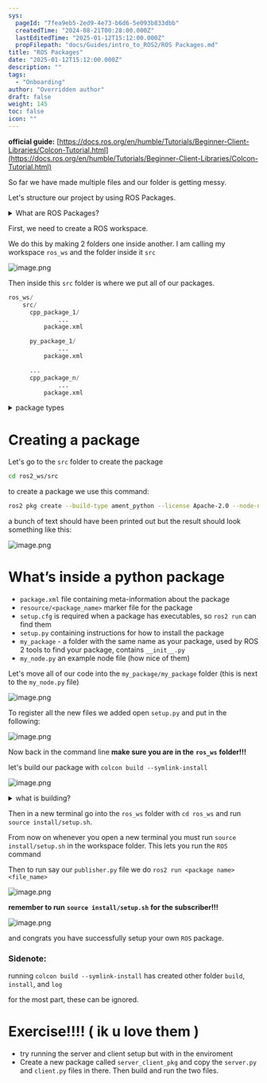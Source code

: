 ```yaml
---
sys:
  pageId: "7fea9eb5-2ed9-4e73-b6d6-5e093b833dbb"
  createdTime: "2024-08-21T00:28:00.000Z"
  lastEditedTime: "2025-01-12T15:12:00.000Z"
  propFilepath: "docs/Guides/intro_to_ROS2/ROS Packages.md"
title: "ROS Packages"
date: "2025-01-12T15:12:00.000Z"
description: ""
tags:
  - "Onboarding"
author: "Overridden author"
draft: false
weight: 145
toc: false
icon: ""
---
```


**official guide:** [https://docs.ros.org/en/humble/Tutorials/Beginner-Client-Libraries/Colcon-Tutorial.html](https://docs.ros.org/en/humble/Tutorials/Beginner-Client-Libraries/Colcon-Tutorial.html)

So far we have made multiple files and our folder is getting messy.

Let's structure our project by using ROS Packages.

<details>

<summary>What are ROS Packages?</summary>

ROS Packages are, as the name implies, packages of code that are highly sharable between ROS developers.

They consist of a folder, `package.xml` file, and source code

```python
      cpp_package_1/
		      ... imagine much code files here ..
          package.xml
```

</details>

First, we need to create a ROS workspace.

We do this by making 2 folders one inside another. I am calling my workspace `ros_ws` and the folder inside it `src`

![image.png](https://prod-files-secure.s3.us-west-2.amazonaws.com/d518164a-d88e-44d1-a4ee-3adb3bd8bce0/70706947-fd18-4537-a67b-e12946812d31/image.png?X-Amz-Algorithm=AWS4-HMAC-SHA256&X-Amz-Content-Sha256=UNSIGNED-PAYLOAD&X-Amz-Credential=ASIAZI2LB4667CHLHY3O%2F20250417%2Fus-west-2%2Fs3%2Faws4_request&X-Amz-Date=20250417T070943Z&X-Amz-Expires=3600&X-Amz-Security-Token=IQoJb3JpZ2luX2VjEM%2F%2F%2F%2F%2F%2F%2F%2F%2F%2F%2FwEaCXVzLXdlc3QtMiJHMEUCIQDy35lc1nXaq8gYYSNg3W0TtNKJrb5V%2B24lQfV09GgFLQIgSksB6Uorjx8ufNW5TBys38KMnksCDw4jPRnO53ckSooq%2FwMIWBAAGgw2Mzc0MjMxODM4MDUiDFqdhIFSg1J%2BHEHyCyrcA6Szn0gSb%2BNGLW8L37cuSZmM7AwPSSJV2uxB6fvZk1mLzNmL5pPLABd38b4ohWfUPB1z7jLwLpjqNCMUDjVYsbV2tixn3GUvLKvqewxwewP6M7oR3CS0%2F7Q6oK%2Bd1ZOM6cyxE5LY3Gf1d00S6p4AcbXniipDFXfYEE%2F18%2BcH%2BKfD3JUAU4pLIvT3IyYI7B4QF0Q4gF50TTsO00KNt5lN0V95HsduE0Av%2BjUdpH1RNVOIB%2B0RQn%2Fcw4j5AKpptDxgY%2Bi5Yx%2BH3V1%2FTSJ3zEY1FrIy%2Fq6pUB2xM8llKY5UBS%2FcqJ%2Bzlx1A9LtHxd%2FE3AWUh0MYB12Bv2xWxm%2FQKxsJRpYY1dz8sf%2BDqJqebvx0ofcesq2TZxNGfb7%2B91lgeulWiCvM23k4WZrTvqfoNWye74iMsGUmFC8fbhjLm5GKxieAfBKIVyKiTSiTt5NRQSg8bBnRuy9hdiV8ehqoMsPGZjnu3ss3fpcg%2FTduWrk79j9i2sq7%2B7cLo4Uo67b3E6K7H7IZaqwOjRuoKlW6pt3CK8Ek243tK28VCmSCuLpvr2o%2FyrPmi8hHpb%2FrXMjMiEl%2FojZerYOoQOwFA8UK6rVXfUU1we4SXKvuWM2UI451vbr4hQ9jpFpz9x7ZBvI%2FMMTIgsAGOqUBSUJ7pCzEnTBvcXb7WplVCzRmDMmKEEB7bgo4%2FvBdNyJESRFQksCHsC87OOB57%2Fl%2Bjo74WRNEwbWgBIbQ1ppx7X%2Bzr1%2B21%2F5ivqTc%2Bm89OsvsMU6M19jpzGYndNmIKZSHhpxYuChXf1AvKAfqq4LN5mbo1Gttbp8ISQE9r3DegKi13mjoEXZ2iGfBYxImZ4VSlt0spBYf1VfTceQfU%2BiK4viX6Voo&X-Amz-Signature=58da0732066cff38e9470797578124e16163f39760d9dd36944ba0cdea13619a&X-Amz-SignedHeaders=host&x-id=GetObject)

Then inside this `src` folder is where we put all of our packages.

```python
ros_ws/
    src/
      cpp_package_1/
		      ...
          package.xml

      py_package_1/
		      ...
          package.xml

      ...
      cpp_package_n/
		      ...
          package.xml

```

<details>

<summary>package types</summary>

packages can be either `C++` or python.

the intern file structure is different for each but for this guide we will stick to creating python packages

</details>

# Creating a package

Let's go to the `src` folder to create the package

```bash
cd ros2_ws/src
```

to create a package we use this command:

```bash
ros2 pkg create --build-type ament_python --license Apache-2.0 --node-name my_node my_package
```

a bunch of text should have been printed out but the result should look something like this:

![image.png](https://prod-files-secure.s3.us-west-2.amazonaws.com/d518164a-d88e-44d1-a4ee-3adb3bd8bce0/e6cf1e3f-8512-4a3e-b131-079f800bf3e8/image.png?X-Amz-Algorithm=AWS4-HMAC-SHA256&X-Amz-Content-Sha256=UNSIGNED-PAYLOAD&X-Amz-Credential=ASIAZI2LB4667CHLHY3O%2F20250417%2Fus-west-2%2Fs3%2Faws4_request&X-Amz-Date=20250417T070943Z&X-Amz-Expires=3600&X-Amz-Security-Token=IQoJb3JpZ2luX2VjEM%2F%2F%2F%2F%2F%2F%2F%2F%2F%2F%2FwEaCXVzLXdlc3QtMiJHMEUCIQDy35lc1nXaq8gYYSNg3W0TtNKJrb5V%2B24lQfV09GgFLQIgSksB6Uorjx8ufNW5TBys38KMnksCDw4jPRnO53ckSooq%2FwMIWBAAGgw2Mzc0MjMxODM4MDUiDFqdhIFSg1J%2BHEHyCyrcA6Szn0gSb%2BNGLW8L37cuSZmM7AwPSSJV2uxB6fvZk1mLzNmL5pPLABd38b4ohWfUPB1z7jLwLpjqNCMUDjVYsbV2tixn3GUvLKvqewxwewP6M7oR3CS0%2F7Q6oK%2Bd1ZOM6cyxE5LY3Gf1d00S6p4AcbXniipDFXfYEE%2F18%2BcH%2BKfD3JUAU4pLIvT3IyYI7B4QF0Q4gF50TTsO00KNt5lN0V95HsduE0Av%2BjUdpH1RNVOIB%2B0RQn%2Fcw4j5AKpptDxgY%2Bi5Yx%2BH3V1%2FTSJ3zEY1FrIy%2Fq6pUB2xM8llKY5UBS%2FcqJ%2Bzlx1A9LtHxd%2FE3AWUh0MYB12Bv2xWxm%2FQKxsJRpYY1dz8sf%2BDqJqebvx0ofcesq2TZxNGfb7%2B91lgeulWiCvM23k4WZrTvqfoNWye74iMsGUmFC8fbhjLm5GKxieAfBKIVyKiTSiTt5NRQSg8bBnRuy9hdiV8ehqoMsPGZjnu3ss3fpcg%2FTduWrk79j9i2sq7%2B7cLo4Uo67b3E6K7H7IZaqwOjRuoKlW6pt3CK8Ek243tK28VCmSCuLpvr2o%2FyrPmi8hHpb%2FrXMjMiEl%2FojZerYOoQOwFA8UK6rVXfUU1we4SXKvuWM2UI451vbr4hQ9jpFpz9x7ZBvI%2FMMTIgsAGOqUBSUJ7pCzEnTBvcXb7WplVCzRmDMmKEEB7bgo4%2FvBdNyJESRFQksCHsC87OOB57%2Fl%2Bjo74WRNEwbWgBIbQ1ppx7X%2Bzr1%2B21%2F5ivqTc%2Bm89OsvsMU6M19jpzGYndNmIKZSHhpxYuChXf1AvKAfqq4LN5mbo1Gttbp8ISQE9r3DegKi13mjoEXZ2iGfBYxImZ4VSlt0spBYf1VfTceQfU%2BiK4viX6Voo&X-Amz-Signature=b8cc47472317f029ad108833ecf2b6d0637e3bce1d1430e0760166e224140b92&X-Amz-SignedHeaders=host&x-id=GetObject)

# What’s inside a python package

- `package.xml` file containing meta-information about the package
- `resource/<package_name>` marker file for the package
- `setup.cfg` is required when a package has executables, so `ros2 run` can find them
- `setup.py` containing instructions for how to install the package
- `my_package` - a folder with the same name as your package, used by ROS 2 tools to find your package, contains `__init__.py`
- `my_node.py` an example node file (how nice of them)

Let's move all of our code into the `my_package/my_package` folder (this is next to the `my_node.py` file)

![image.png](https://prod-files-secure.s3.us-west-2.amazonaws.com/d518164a-d88e-44d1-a4ee-3adb3bd8bce0/9ce58f11-0da9-4d3e-b86d-506a9685d378/image.png?X-Amz-Algorithm=AWS4-HMAC-SHA256&X-Amz-Content-Sha256=UNSIGNED-PAYLOAD&X-Amz-Credential=ASIAZI2LB4667CHLHY3O%2F20250417%2Fus-west-2%2Fs3%2Faws4_request&X-Amz-Date=20250417T070943Z&X-Amz-Expires=3600&X-Amz-Security-Token=IQoJb3JpZ2luX2VjEM%2F%2F%2F%2F%2F%2F%2F%2F%2F%2F%2FwEaCXVzLXdlc3QtMiJHMEUCIQDy35lc1nXaq8gYYSNg3W0TtNKJrb5V%2B24lQfV09GgFLQIgSksB6Uorjx8ufNW5TBys38KMnksCDw4jPRnO53ckSooq%2FwMIWBAAGgw2Mzc0MjMxODM4MDUiDFqdhIFSg1J%2BHEHyCyrcA6Szn0gSb%2BNGLW8L37cuSZmM7AwPSSJV2uxB6fvZk1mLzNmL5pPLABd38b4ohWfUPB1z7jLwLpjqNCMUDjVYsbV2tixn3GUvLKvqewxwewP6M7oR3CS0%2F7Q6oK%2Bd1ZOM6cyxE5LY3Gf1d00S6p4AcbXniipDFXfYEE%2F18%2BcH%2BKfD3JUAU4pLIvT3IyYI7B4QF0Q4gF50TTsO00KNt5lN0V95HsduE0Av%2BjUdpH1RNVOIB%2B0RQn%2Fcw4j5AKpptDxgY%2Bi5Yx%2BH3V1%2FTSJ3zEY1FrIy%2Fq6pUB2xM8llKY5UBS%2FcqJ%2Bzlx1A9LtHxd%2FE3AWUh0MYB12Bv2xWxm%2FQKxsJRpYY1dz8sf%2BDqJqebvx0ofcesq2TZxNGfb7%2B91lgeulWiCvM23k4WZrTvqfoNWye74iMsGUmFC8fbhjLm5GKxieAfBKIVyKiTSiTt5NRQSg8bBnRuy9hdiV8ehqoMsPGZjnu3ss3fpcg%2FTduWrk79j9i2sq7%2B7cLo4Uo67b3E6K7H7IZaqwOjRuoKlW6pt3CK8Ek243tK28VCmSCuLpvr2o%2FyrPmi8hHpb%2FrXMjMiEl%2FojZerYOoQOwFA8UK6rVXfUU1we4SXKvuWM2UI451vbr4hQ9jpFpz9x7ZBvI%2FMMTIgsAGOqUBSUJ7pCzEnTBvcXb7WplVCzRmDMmKEEB7bgo4%2FvBdNyJESRFQksCHsC87OOB57%2Fl%2Bjo74WRNEwbWgBIbQ1ppx7X%2Bzr1%2B21%2F5ivqTc%2Bm89OsvsMU6M19jpzGYndNmIKZSHhpxYuChXf1AvKAfqq4LN5mbo1Gttbp8ISQE9r3DegKi13mjoEXZ2iGfBYxImZ4VSlt0spBYf1VfTceQfU%2BiK4viX6Voo&X-Amz-Signature=570dbf739e2d279e57a83cadd7dceb180f0e1896b91991295c5ca2a64dec0b1d&X-Amz-SignedHeaders=host&x-id=GetObject)

To register all the new files we added open `setup.py` and put in the following:

![image.png](https://prod-files-secure.s3.us-west-2.amazonaws.com/d518164a-d88e-44d1-a4ee-3adb3bd8bce0/1cd7c262-4cae-4496-9d75-c178537d24a2/image.png?X-Amz-Algorithm=AWS4-HMAC-SHA256&X-Amz-Content-Sha256=UNSIGNED-PAYLOAD&X-Amz-Credential=ASIAZI2LB4667CHLHY3O%2F20250417%2Fus-west-2%2Fs3%2Faws4_request&X-Amz-Date=20250417T070943Z&X-Amz-Expires=3600&X-Amz-Security-Token=IQoJb3JpZ2luX2VjEM%2F%2F%2F%2F%2F%2F%2F%2F%2F%2F%2FwEaCXVzLXdlc3QtMiJHMEUCIQDy35lc1nXaq8gYYSNg3W0TtNKJrb5V%2B24lQfV09GgFLQIgSksB6Uorjx8ufNW5TBys38KMnksCDw4jPRnO53ckSooq%2FwMIWBAAGgw2Mzc0MjMxODM4MDUiDFqdhIFSg1J%2BHEHyCyrcA6Szn0gSb%2BNGLW8L37cuSZmM7AwPSSJV2uxB6fvZk1mLzNmL5pPLABd38b4ohWfUPB1z7jLwLpjqNCMUDjVYsbV2tixn3GUvLKvqewxwewP6M7oR3CS0%2F7Q6oK%2Bd1ZOM6cyxE5LY3Gf1d00S6p4AcbXniipDFXfYEE%2F18%2BcH%2BKfD3JUAU4pLIvT3IyYI7B4QF0Q4gF50TTsO00KNt5lN0V95HsduE0Av%2BjUdpH1RNVOIB%2B0RQn%2Fcw4j5AKpptDxgY%2Bi5Yx%2BH3V1%2FTSJ3zEY1FrIy%2Fq6pUB2xM8llKY5UBS%2FcqJ%2Bzlx1A9LtHxd%2FE3AWUh0MYB12Bv2xWxm%2FQKxsJRpYY1dz8sf%2BDqJqebvx0ofcesq2TZxNGfb7%2B91lgeulWiCvM23k4WZrTvqfoNWye74iMsGUmFC8fbhjLm5GKxieAfBKIVyKiTSiTt5NRQSg8bBnRuy9hdiV8ehqoMsPGZjnu3ss3fpcg%2FTduWrk79j9i2sq7%2B7cLo4Uo67b3E6K7H7IZaqwOjRuoKlW6pt3CK8Ek243tK28VCmSCuLpvr2o%2FyrPmi8hHpb%2FrXMjMiEl%2FojZerYOoQOwFA8UK6rVXfUU1we4SXKvuWM2UI451vbr4hQ9jpFpz9x7ZBvI%2FMMTIgsAGOqUBSUJ7pCzEnTBvcXb7WplVCzRmDMmKEEB7bgo4%2FvBdNyJESRFQksCHsC87OOB57%2Fl%2Bjo74WRNEwbWgBIbQ1ppx7X%2Bzr1%2B21%2F5ivqTc%2Bm89OsvsMU6M19jpzGYndNmIKZSHhpxYuChXf1AvKAfqq4LN5mbo1Gttbp8ISQE9r3DegKi13mjoEXZ2iGfBYxImZ4VSlt0spBYf1VfTceQfU%2BiK4viX6Voo&X-Amz-Signature=28db75be422b289a7091c339bc8f21ff657159d49d87e56408783f25f6028950&X-Amz-SignedHeaders=host&x-id=GetObject)

Now back in the command line **make sure you are in the** **`ros_ws`** **folder!!!**

let's build our package with `colcon build --symlink-install`

![image.png](https://prod-files-secure.s3.us-west-2.amazonaws.com/d518164a-d88e-44d1-a4ee-3adb3bd8bce0/2f2a0d27-b173-48fd-b189-5f5c0ce65619/image.png?X-Amz-Algorithm=AWS4-HMAC-SHA256&X-Amz-Content-Sha256=UNSIGNED-PAYLOAD&X-Amz-Credential=ASIAZI2LB4667CHLHY3O%2F20250417%2Fus-west-2%2Fs3%2Faws4_request&X-Amz-Date=20250417T070943Z&X-Amz-Expires=3600&X-Amz-Security-Token=IQoJb3JpZ2luX2VjEM%2F%2F%2F%2F%2F%2F%2F%2F%2F%2F%2FwEaCXVzLXdlc3QtMiJHMEUCIQDy35lc1nXaq8gYYSNg3W0TtNKJrb5V%2B24lQfV09GgFLQIgSksB6Uorjx8ufNW5TBys38KMnksCDw4jPRnO53ckSooq%2FwMIWBAAGgw2Mzc0MjMxODM4MDUiDFqdhIFSg1J%2BHEHyCyrcA6Szn0gSb%2BNGLW8L37cuSZmM7AwPSSJV2uxB6fvZk1mLzNmL5pPLABd38b4ohWfUPB1z7jLwLpjqNCMUDjVYsbV2tixn3GUvLKvqewxwewP6M7oR3CS0%2F7Q6oK%2Bd1ZOM6cyxE5LY3Gf1d00S6p4AcbXniipDFXfYEE%2F18%2BcH%2BKfD3JUAU4pLIvT3IyYI7B4QF0Q4gF50TTsO00KNt5lN0V95HsduE0Av%2BjUdpH1RNVOIB%2B0RQn%2Fcw4j5AKpptDxgY%2Bi5Yx%2BH3V1%2FTSJ3zEY1FrIy%2Fq6pUB2xM8llKY5UBS%2FcqJ%2Bzlx1A9LtHxd%2FE3AWUh0MYB12Bv2xWxm%2FQKxsJRpYY1dz8sf%2BDqJqebvx0ofcesq2TZxNGfb7%2B91lgeulWiCvM23k4WZrTvqfoNWye74iMsGUmFC8fbhjLm5GKxieAfBKIVyKiTSiTt5NRQSg8bBnRuy9hdiV8ehqoMsPGZjnu3ss3fpcg%2FTduWrk79j9i2sq7%2B7cLo4Uo67b3E6K7H7IZaqwOjRuoKlW6pt3CK8Ek243tK28VCmSCuLpvr2o%2FyrPmi8hHpb%2FrXMjMiEl%2FojZerYOoQOwFA8UK6rVXfUU1we4SXKvuWM2UI451vbr4hQ9jpFpz9x7ZBvI%2FMMTIgsAGOqUBSUJ7pCzEnTBvcXb7WplVCzRmDMmKEEB7bgo4%2FvBdNyJESRFQksCHsC87OOB57%2Fl%2Bjo74WRNEwbWgBIbQ1ppx7X%2Bzr1%2B21%2F5ivqTc%2Bm89OsvsMU6M19jpzGYndNmIKZSHhpxYuChXf1AvKAfqq4LN5mbo1Gttbp8ISQE9r3DegKi13mjoEXZ2iGfBYxImZ4VSlt0spBYf1VfTceQfU%2BiK4viX6Voo&X-Amz-Signature=8e6bebb724687ac66d721ca38138e133207904589a61581cc3d00a2df1c736ba&X-Amz-SignedHeaders=host&x-id=GetObject)

<details>

<summary>what is building?</summary>

if you are a CS major at Rose-Hulman you will learn the answer to this in CSSE132

but TLDR; is it combines all the code files into one program that can be run easily 

</details>

Then in a new terminal go into the `ros_ws` folder with `cd ros_ws` and run `source install/setup.sh`. 

From now on whenever you open a new terminal you must run `source install/setup.sh` in the workspace folder. This lets you run the `ROS` command

Then to run say our `publisher.py` file we do `ros2 run <package name> <file_name>`

![image.png](https://prod-files-secure.s3.us-west-2.amazonaws.com/d518164a-d88e-44d1-a4ee-3adb3bd8bce0/4f4b1219-3a44-4632-aa0a-ce3471699f59/image.png?X-Amz-Algorithm=AWS4-HMAC-SHA256&X-Amz-Content-Sha256=UNSIGNED-PAYLOAD&X-Amz-Credential=ASIAZI2LB4667CHLHY3O%2F20250417%2Fus-west-2%2Fs3%2Faws4_request&X-Amz-Date=20250417T070943Z&X-Amz-Expires=3600&X-Amz-Security-Token=IQoJb3JpZ2luX2VjEM%2F%2F%2F%2F%2F%2F%2F%2F%2F%2F%2FwEaCXVzLXdlc3QtMiJHMEUCIQDy35lc1nXaq8gYYSNg3W0TtNKJrb5V%2B24lQfV09GgFLQIgSksB6Uorjx8ufNW5TBys38KMnksCDw4jPRnO53ckSooq%2FwMIWBAAGgw2Mzc0MjMxODM4MDUiDFqdhIFSg1J%2BHEHyCyrcA6Szn0gSb%2BNGLW8L37cuSZmM7AwPSSJV2uxB6fvZk1mLzNmL5pPLABd38b4ohWfUPB1z7jLwLpjqNCMUDjVYsbV2tixn3GUvLKvqewxwewP6M7oR3CS0%2F7Q6oK%2Bd1ZOM6cyxE5LY3Gf1d00S6p4AcbXniipDFXfYEE%2F18%2BcH%2BKfD3JUAU4pLIvT3IyYI7B4QF0Q4gF50TTsO00KNt5lN0V95HsduE0Av%2BjUdpH1RNVOIB%2B0RQn%2Fcw4j5AKpptDxgY%2Bi5Yx%2BH3V1%2FTSJ3zEY1FrIy%2Fq6pUB2xM8llKY5UBS%2FcqJ%2Bzlx1A9LtHxd%2FE3AWUh0MYB12Bv2xWxm%2FQKxsJRpYY1dz8sf%2BDqJqebvx0ofcesq2TZxNGfb7%2B91lgeulWiCvM23k4WZrTvqfoNWye74iMsGUmFC8fbhjLm5GKxieAfBKIVyKiTSiTt5NRQSg8bBnRuy9hdiV8ehqoMsPGZjnu3ss3fpcg%2FTduWrk79j9i2sq7%2B7cLo4Uo67b3E6K7H7IZaqwOjRuoKlW6pt3CK8Ek243tK28VCmSCuLpvr2o%2FyrPmi8hHpb%2FrXMjMiEl%2FojZerYOoQOwFA8UK6rVXfUU1we4SXKvuWM2UI451vbr4hQ9jpFpz9x7ZBvI%2FMMTIgsAGOqUBSUJ7pCzEnTBvcXb7WplVCzRmDMmKEEB7bgo4%2FvBdNyJESRFQksCHsC87OOB57%2Fl%2Bjo74WRNEwbWgBIbQ1ppx7X%2Bzr1%2B21%2F5ivqTc%2Bm89OsvsMU6M19jpzGYndNmIKZSHhpxYuChXf1AvKAfqq4LN5mbo1Gttbp8ISQE9r3DegKi13mjoEXZ2iGfBYxImZ4VSlt0spBYf1VfTceQfU%2BiK4viX6Voo&X-Amz-Signature=9bef187a437d742a1a2e475d10c4445d5896b4b137671f8045c91420ad650b31&X-Amz-SignedHeaders=host&x-id=GetObject)

**remember to run** **`source install/setup.sh`** **for the subscriber!!!**

![image.png](https://prod-files-secure.s3.us-west-2.amazonaws.com/d518164a-d88e-44d1-a4ee-3adb3bd8bce0/02121119-dad4-49ec-8356-c956108b4243/image.png?X-Amz-Algorithm=AWS4-HMAC-SHA256&X-Amz-Content-Sha256=UNSIGNED-PAYLOAD&X-Amz-Credential=ASIAZI2LB4667CHLHY3O%2F20250417%2Fus-west-2%2Fs3%2Faws4_request&X-Amz-Date=20250417T070944Z&X-Amz-Expires=3600&X-Amz-Security-Token=IQoJb3JpZ2luX2VjEM%2F%2F%2F%2F%2F%2F%2F%2F%2F%2F%2FwEaCXVzLXdlc3QtMiJHMEUCIQDy35lc1nXaq8gYYSNg3W0TtNKJrb5V%2B24lQfV09GgFLQIgSksB6Uorjx8ufNW5TBys38KMnksCDw4jPRnO53ckSooq%2FwMIWBAAGgw2Mzc0MjMxODM4MDUiDFqdhIFSg1J%2BHEHyCyrcA6Szn0gSb%2BNGLW8L37cuSZmM7AwPSSJV2uxB6fvZk1mLzNmL5pPLABd38b4ohWfUPB1z7jLwLpjqNCMUDjVYsbV2tixn3GUvLKvqewxwewP6M7oR3CS0%2F7Q6oK%2Bd1ZOM6cyxE5LY3Gf1d00S6p4AcbXniipDFXfYEE%2F18%2BcH%2BKfD3JUAU4pLIvT3IyYI7B4QF0Q4gF50TTsO00KNt5lN0V95HsduE0Av%2BjUdpH1RNVOIB%2B0RQn%2Fcw4j5AKpptDxgY%2Bi5Yx%2BH3V1%2FTSJ3zEY1FrIy%2Fq6pUB2xM8llKY5UBS%2FcqJ%2Bzlx1A9LtHxd%2FE3AWUh0MYB12Bv2xWxm%2FQKxsJRpYY1dz8sf%2BDqJqebvx0ofcesq2TZxNGfb7%2B91lgeulWiCvM23k4WZrTvqfoNWye74iMsGUmFC8fbhjLm5GKxieAfBKIVyKiTSiTt5NRQSg8bBnRuy9hdiV8ehqoMsPGZjnu3ss3fpcg%2FTduWrk79j9i2sq7%2B7cLo4Uo67b3E6K7H7IZaqwOjRuoKlW6pt3CK8Ek243tK28VCmSCuLpvr2o%2FyrPmi8hHpb%2FrXMjMiEl%2FojZerYOoQOwFA8UK6rVXfUU1we4SXKvuWM2UI451vbr4hQ9jpFpz9x7ZBvI%2FMMTIgsAGOqUBSUJ7pCzEnTBvcXb7WplVCzRmDMmKEEB7bgo4%2FvBdNyJESRFQksCHsC87OOB57%2Fl%2Bjo74WRNEwbWgBIbQ1ppx7X%2Bzr1%2B21%2F5ivqTc%2Bm89OsvsMU6M19jpzGYndNmIKZSHhpxYuChXf1AvKAfqq4LN5mbo1Gttbp8ISQE9r3DegKi13mjoEXZ2iGfBYxImZ4VSlt0spBYf1VfTceQfU%2BiK4viX6Voo&X-Amz-Signature=836513dda8a3f7312925ed1ac03e0bd3709a773aa95d0219ddd015e2062302f5&X-Amz-SignedHeaders=host&x-id=GetObject)

and congrats you have successfully setup your own `ROS` package.

### Sidenote:

running `colcon build --symlink-install` has created other folder `build`, `install`, and `log`

for the most part, these can be ignored.

# Exercise!!!! ( ik u love them )

- try running the server and client setup but with in the enviroment
- Create a new package called `server_client_pkg` and copy the `server.py` and `client.py` files in there. Then build and run the two files.
